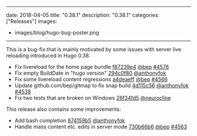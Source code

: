 
---
date: 2018-04-05
title: "0.38.1"
description: "0.38.1"
categories: ["Releases"]
images:
- images/blog/hugo-bug-poster.png

---

	

This is a bug-fix that is mainly motivated by some issues with server live reloading introduced in Hugo 0.38.

* Fix livereload for the home page bundle [f87239e4](https://github.com/gohugoio/hugo/commit/f87239e4cab958bf59ecfb1beb8cac439441a553) [@bep](https://github.com/bep) [#4576](https://github.com/gohugoio/hugo/issues/4576)
* Fix empty BuildDate in "hugo version" [294c0f80](https://github.com/gohugoio/hugo/commit/294c0f8001fe598278c1eb8015deb6b98e8de686) [@anthonyfok](https://github.com/anthonyfok) 
* Fix some livereload content regressions [a4deaeff](https://github.com/gohugoio/hugo/commit/a4deaeff0cfd70abfbefa6d40c0b86839a216f6d) [@bep](https://github.com/bep) [#4566](https://github.com/gohugoio/hugo/issues/4566)
* Update github.com/bep/gitmap to fix snap build [4d115c56](https://github.com/gohugoio/hugo/commit/4d115c56fac9060230fbac6181a05f7cc6d10b42) [@anthonyfok](https://github.com/anthonyfok) [#4538](https://github.com/gohugoio/hugo/issues/4538)
* Fix two tests that are broken on Windows [26f34fd5](https://github.com/gohugoio/hugo/commit/26f34fd59da1ce1885d4f2909c5d9ef9c1726944) [@neurocline](https://github.com/neurocline) 


This release also contains some improvements:

* Add bash completion [874159b5](https://github.com/gohugoio/hugo/commit/874159b5436bc9080aec71a9c26d35f8f62c9fd0) [@anthonyfok](https://github.com/anthonyfok) 
* Handle mass content etc. edits in server mode [730b66b6](https://github.com/gohugoio/hugo/commit/730b66b6520f263af16f555d1d7be51205a8e51d) [@bep](https://github.com/bep) [#4563](https://github.com/gohugoio/hugo/issues/4563)






